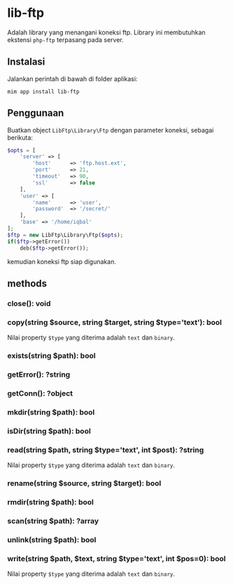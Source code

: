 # lib-ftp

Adalah library yang menangani koneksi ftp. Library ini membutuhkan
ekstensi `php-ftp` terpasang pada server.

## Instalasi

Jalankan perintah di bawah di folder aplikasi:

```
mim app install lib-ftp
```

## Penggunaan

Buatkan object `LibFtp\Library\Ftp` dengan parameter koneksi, sebagai berikuta:

```php
$opts = [
    'server' => [
        'host'      => 'ftp.host.ext',
        'port'      => 21,
        'timeout'   => 90,
        'ssl'       => false
    ],
    'user' => [
        'name'      => 'user',
        'password'  => '/secret/'
    ],
    'base' => '/home/iqbal'
];
$ftp = new LibFtp\Library\Ftp($opts);
if($ftp->getError())
    deb($ftp->getError());
```

kemudian koneksi ftp siap digunakan.

## methods

### close(): void

### copy(string $source, string $target, string $type='text'): bool

Nilai property `$type` yang diterima adalah `text` dan `binary`.

### exists(string $path): bool

### getError(): ?string

### getConn(): ?object

### mkdir(string $path): bool

### isDir(string $path): bool

### read(string $path, string $type='text', int $post): ?string

Nilai property `$type` yang diterima adalah `text` dan `binary`.

### rename(string $source, string $target): bool

### rmdir(string $path): bool

### scan(string $path): ?array

### unlink(string $path): bool

### write(string $path, $text, string $type='text', int $pos=0): bool

Nilai property `$type` yang diterima adalah `text` dan `binary`.